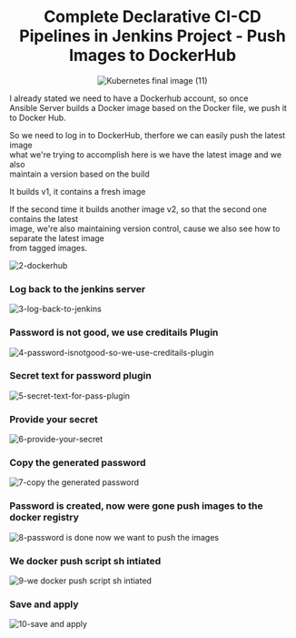 <div align="center">

# Complete Declarative CI-CD Pipelines in Jenkins Project - Push Images to DockerHub

![Kubernetes final image (11)](https://user-images.githubusercontent.com/58173938/197372041-1d2188e6-32bf-414f-a452-6ed3208d0bdb.png)
 
</div>

I already stated we need to have a Dockerhub account, so once <br>
Ansible Server builds a Docker image based on the Docker file, we push it to Docker Hub. 

So we need to log in to DockerHub, therfore we can easily push the latest image <br>
what we're trying to accomplish here is we have the latest image and we also <br>
maintain a version based on the build

It builds v1, it contains a fresh image

If the second time it builds another image v2, so that the second one contains the latest <br>
image, we're also maintaining version control, cause we also see how to separate the latest image <br>
from tagged images.

![2-dockerhub](https://user-images.githubusercontent.com/58173938/197372105-10ec86dd-e938-4da4-af91-c3ddf86d83fb.png)

### Log back to the jenkins server

![3-log-back-to-jenkins](https://user-images.githubusercontent.com/58173938/197372116-0342b76e-ed25-4a61-8cac-437cce18fc86.png)

### Password is not good, we use creditails Plugin

![4-password-isnotgood-so-we-use-creditails-plugin](https://user-images.githubusercontent.com/58173938/197372120-c4e7e76c-b1c9-4da3-b6d8-fa74f9befd22.png)

### Secret text for password plugin

![5-secret-text-for-pass-plugin](https://user-images.githubusercontent.com/58173938/197372174-529f8bb4-6a85-4e07-b0b1-97d5678b6ead.png)

### Provide your secret

![6-provide-your-secret](https://user-images.githubusercontent.com/58173938/197372194-4bafd48a-950e-491a-8868-ca2b4aef5f75.png)

### Copy the generated password

![7-copy the generated password](https://user-images.githubusercontent.com/58173938/197372206-824fb63d-b77a-4c6c-b30e-8dfaad9bf725.png)

### Password is created, now were gone push images to the docker registry

![8-password is done now we want to push the images](https://user-images.githubusercontent.com/58173938/197372223-290dd734-183a-4991-b7b9-49f2883c6947.png)

### We docker push script sh intiated

![9-we docker push script sh intiated](https://user-images.githubusercontent.com/58173938/197372266-b18b5d6d-071a-4322-8abb-48d6000cdbab.png)

### Save and apply 

![10-save and apply ](https://user-images.githubusercontent.com/58173938/197372286-a8fa1034-6ba0-4ff3-a67a-811ed07dc277.png)






